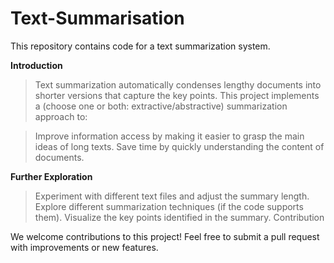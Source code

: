 # Text-Summarisation
This repository contains code for a text summarization system.

**Introduction**

 >Text summarization automatically condenses lengthy documents into shorter versions that capture the key points. This project implements a (choose one or both: extractive/abstractive) summarization approach to:

>Improve information access by making it easier to grasp the main ideas of long texts.
Save time by quickly understanding the content of documents.

**Further Exploration**

>Experiment with different text files and adjust the summary length.
>Explore different summarization techniques (if the code supports them).
>Visualize the key points identified in the summary.
Contribution

We welcome contributions to this project! Feel free to submit a pull request with improvements or new features.
